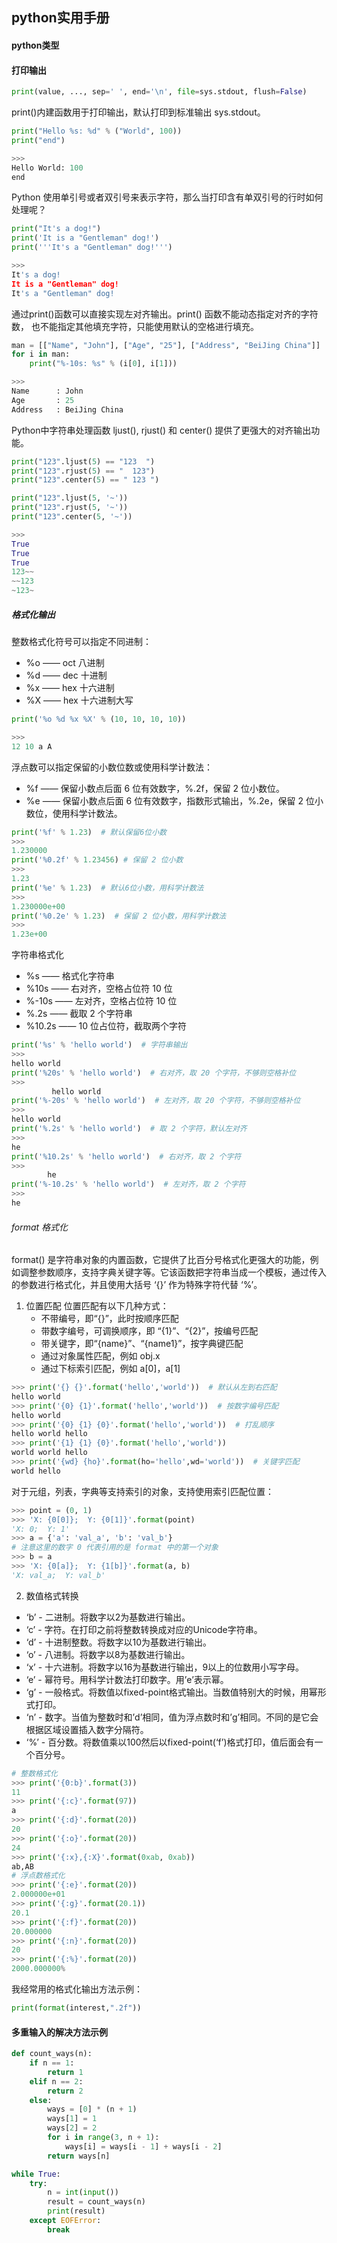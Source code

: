 ## python实用手册

#### python类型




#### 打印输出
```py
print(value, ..., sep=' ', end='\n', file=sys.stdout, flush=False)
```
print()内建函数用于打印输出，默认打印到标准输出 sys.stdout。
```py
print("Hello %s: %d" % ("World", 100))
print("end")

>>>
Hello World: 100
end
```
Python 使用单引号或者双引号来表示字符，那么当打印含有单双引号的行时如何处理呢？
```py
print("It's a dog!")
print('It is a "Gentleman" dog!')
print('''It's a "Gentleman" dog!''')

>>>
It's a dog!
It is a "Gentleman" dog!
It's a "Gentleman" dog!
```
通过print()函数可以直接实现左对齐输出。print() 函数不能动态指定对齐的字符数， 也不能指定其他填充字符，只能使用默认的空格进行填充。
```py
man = [["Name", "John"], ["Age", "25"], ["Address", "BeiJing China"]]
for i in man:
    print("%-10s: %s" % (i[0], i[1]))

>>>
Name      : John
Age       : 25
Address   : BeiJing China
```
Python中字符串处理函数 ljust(), rjust() 和 center() 提供了更强大的对齐输出功能。
```py
print("123".ljust(5) == "123  ")
print("123".rjust(5) == "  123")
print("123".center(5) == " 123 ")

print("123".ljust(5, '~'))
print("123".rjust(5, '~'))
print("123".center(5, '~'))

>>>
True
True
True
123~~
~~123
~123~
```
##### 格式化输出
整数格式化符号可以指定不同进制：
<ul>
    <li>%o —— oct 八进制</li>
    <li>%d —— dec 十进制</li>
    <li>%x —— hex 十六进制</li>
    <li>%X —— hex 十六进制大写</li>
</ul>

```py
print('%o %d %x %X' % (10, 10, 10, 10))

>>>
12 10 a A
```
浮点数可以指定保留的小数位数或使用科学计数法：
<ul>
    <li>%f —— 保留小数点后面 6 位有效数字，%.2f，保留 2 位小数位。</li>
    <li>%e —— 保留小数点后面 6 位有效数字，指数形式输出，%.2e，保留 2 位小数位，使用科学计数法。</li>
</ul>

```py
print('%f' % 1.23)  # 默认保留6位小数
>>>
1.230000
print('%0.2f' % 1.23456) # 保留 2 位小数
>>>
1.23
print('%e' % 1.23)  # 默认6位小数，用科学计数法
>>>
1.230000e+00
print('%0.2e' % 1.23)  # 保留 2 位小数，用科学计数法
>>>
1.23e+00
```

字符串格式化
<ul>
    <li>%s —— 格式化字符串</li>
    <li>%10s —— 右对齐，空格占位符 10 位</li>
    <li>%-10s —— 左对齐，空格占位符 10 位</li>
    <li>%.2s —— 截取 2 个字符串</li>
    <li>%10.2s —— 10 位占位符，截取两个字符</li>
</ul>

```py
print('%s' % 'hello world')  # 字符串输出
>>>
hello world
print('%20s' % 'hello world')  # 右对齐，取 20 个字符，不够则空格补位
>>>
         hello world
print('%-20s' % 'hello world')  # 左对齐，取 20 个字符，不够则空格补位
>>>
hello world
print('%.2s' % 'hello world')  # 取 2 个字符，默认左对齐
>>>
he
print('%10.2s' % 'hello world')  # 右对齐，取 2 个字符
>>>
        he
print('%-10.2s' % 'hello world')  # 左对齐，取 2 个字符
>>>
he
```

###### format 格式化
format() 是字符串对象的内置函数，它提供了比百分号格式化更强大的功能，例如调整参数顺序，支持字典关键字等。它该函数把字符串当成一个模板，通过传入的参数进行格式化，并且使用大括号 ‘{}’ 作为特殊字符代替 ‘%’。

1. 位置匹配
    位置匹配有以下几种方式：
    * 不带编号，即“{}”，此时按顺序匹配
    * 带数字编号，可调换顺序，即 “{1}”、“{2}”，按编号匹配
    * 带关键字，即“{name}”、“{name1}”，按字典键匹配
    * 通过对象属性匹配，例如 obj.x
    * 通过下标索引匹配，例如 a[0]，a[1]
```py
>>> print('{} {}'.format('hello','world'))  # 默认从左到右匹配
hello world
>>> print('{0} {1}'.format('hello','world'))  # 按数字编号匹配
hello world
>>> print('{0} {1} {0}'.format('hello','world'))  # 打乱顺序
hello world hello
>>> print('{1} {1} {0}'.format('hello','world'))
world world hello
>>> print('{wd} {ho}'.format(ho='hello',wd='world'))  # 关键字匹配
world hello
```
对于元组，列表，字典等支持索引的对象，支持使用索引匹配位置：
```py
>>> point = (0, 1)
>>> 'X: {0[0]};  Y: {0[1]}'.format(point)
'X: 0;  Y: 1'
>>> a = {'a': 'val_a', 'b': 'val_b'}
# 注意这里的数字 0 代表引用的是 format 中的第一个对象
>>> b = a
>>> 'X: {0[a]};  Y: {1[b]}'.format(a, b)
'X: val_a;  Y: val_b'
```
2. 数值格式转换
* ‘b’ - 二进制。将数字以2为基数进行输出。
* ‘c’ - 字符。在打印之前将整数转换成对应的Unicode字符串。
* ‘d’ - 十进制整数。将数字以10为基数进行输出。
* ‘o’ - 八进制。将数字以8为基数进行输出。
* ‘x’ - 十六进制。将数字以16为基数进行输出，9以上的位数用小写字母。
* ‘e’ - 幂符号。用科学计数法打印数字。用’e’表示幂。
* ‘g’ - 一般格式。将数值以fixed-point格式输出。当数值特别大的时候，用幂形式打印。
* ‘n’ - 数字。当值为整数时和’d’相同，值为浮点数时和’g’相同。不同的是它会根据区域设置插入数字分隔符。
* ‘%’ - 百分数。将数值乘以100然后以fixed-point(‘f’)格式打印，值后面会有一个百分号。
```py
# 整数格式化
>>> print('{0:b}'.format(3))
11
>>> print('{:c}'.format(97))
a
>>> print('{:d}'.format(20))
20
>>> print('{:o}'.format(20))
24
>>> print('{:x},{:X}'.format(0xab, 0xab))
ab,AB
# 浮点数格式化
>>> print('{:e}'.format(20))
2.000000e+01
>>> print('{:g}'.format(20.1))
20.1
>>> print('{:f}'.format(20))
20.000000
>>> print('{:n}'.format(20))
20
>>> print('{:%}'.format(20))
2000.000000%
```

我经常用的格式化输出方法示例：
```py
print(format(interest,".2f"))
```


#### 多重输入的解决方法示例
```py
def count_ways(n):
    if n == 1:
        return 1
    elif n == 2:
        return 2
    else:
        ways = [0] * (n + 1)
        ways[1] = 1
        ways[2] = 2
        for i in range(3, n + 1):
            ways[i] = ways[i - 1] + ways[i - 2]
        return ways[n]

while True:
    try:
        n = int(input())
        result = count_ways(n)
        print(result)
    except EOFError:
        break
```